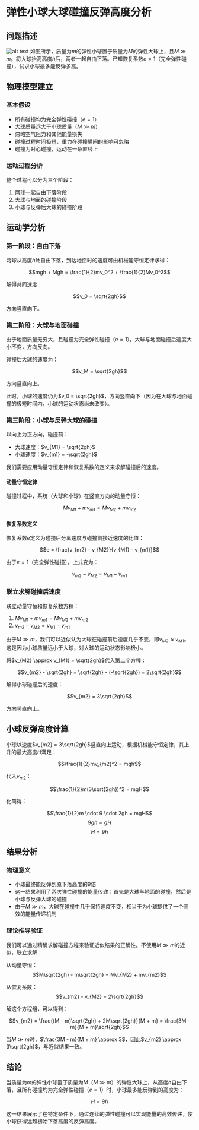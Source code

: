 # 弹性小球大球碰撞反弹高度分析

## 问题描述
![alt text](题目pic/弹性小球大球碰撞反弹高度分析.png)
如图所示，质量为$m$的弹性小球置于质量为$M$的弹性大球上，且$M \gg m$。将大球抬高高度$h$后，两者一起自由下落。已知恢复系数$e=1$（完全弹性碰撞），试求小球最多能反弹多高。

## 物理模型建立

### 基本假设

- 所有碰撞均为完全弹性碰撞（$e=1$）
- 大球质量远大于小球质量（$M \gg m$）
- 忽略空气阻力和其他能量损失
- 碰撞过程时间极短，重力在碰撞瞬间的影响可忽略
- 碰撞为对心碰撞，运动在一条直线上

### 运动过程分析

整个过程可以分为三个阶段：
1. 两球一起自由下落阶段
2. 大球与地面的碰撞阶段
3. 小球与反弹后大球的碰撞阶段

## 运动学分析

### 第一阶段：自由下落

两球从高度$h$处自由下落，到达地面时的速度可由机械能守恒定律求得：

$$mgh + Mgh = \frac{1}{2}mv_0^2 + \frac{1}{2}Mv_0^2$$

解得共同速度：

$$v_0 = \sqrt{2gh}$$

方向竖直向下。

### 第二阶段：大球与地面碰撞

由于地面质量无穷大，且碰撞为完全弹性碰撞（$e=1$），大球与地面碰撞后速度大小不变，方向反向。

碰撞后大球的速度为：

$$v_M = \sqrt{2gh}$$

方向竖直向上。

此时，小球的速度仍为$v_0 = \sqrt{2gh}$，方向竖直向下（因为在大球与地面碰撞的极短时间内，小球的运动状态尚未改变）。

### 第三阶段：小球与反弹大球的碰撞

以向上为正方向，碰撞前：
- 大球速度：$v_{M1} = \sqrt{2gh}$
- 小球速度：$v_{m1} = -\sqrt{2gh}$

我们需要应用动量守恒定律和恢复系数的定义来求解碰撞后的速度。

#### 动量守恒定律

碰撞过程中，系统（大球和小球）在竖直方向的动量守恒：

$$Mv_{M1} + mv_{m1} = Mv_{M2} + mv_{m2}$$

#### 恢复系数定义

恢复系数$e$定义为碰撞后分离速度与碰撞前接近速度的比值：

$$e = \frac{v_{m2} - v_{M2}}{v_{M1} - v_{m1}}$$

由于$e=1$（完全弹性碰撞），上式变为：

$$v_{m2} - v_{M2} = v_{M1} - v_{m1}$$

### 联立求解碰撞后速度

联立动量守恒和恢复系数方程：

1. $Mv_{M1} + mv_{m1} = Mv_{M2} + mv_{m2}$
2. $v_{m2} - v_{M2} = v_{M1} - v_{m1}$

由于$M \gg m$，我们可以近似认为大球在碰撞前后速度几乎不变，即$v_{M2} \approx v_{M1}$。这是因为小球质量远小于大球，对大球的运动状态影响极小。

将$v_{M2} \approx v_{M1} = \sqrt{2gh}$代入第二个方程：

$$v_{m2} - \sqrt{2gh} = \sqrt{2gh} - (-\sqrt{2gh}) = 2\sqrt{2gh}$$

解得小球碰撞后的速度：

$$v_{m2} = 3\sqrt{2gh}$$

方向竖直向上。

## 小球反弹高度计算

小球以速度$v_{m2} = 3\sqrt{2gh}$竖直向上运动，根据机械能守恒定律，其上升的最大高度$H$满足：

$$\frac{1}{2}mv_{m2}^2 = mgh$$

代入$v_{m2}$：

$$\frac{1}{2}m(3\sqrt{2gh})^2 = mgH$$

化简得：

$$\frac{1}{2}m \cdot 9 \cdot 2gh = mgH$$
$$9gh = gH$$
$$H = 9h$$

## 结果分析

### 物理意义

- 小球最终能反弹到原下落高度的9倍
- 这一结果利用了两次弹性碰撞的能量传递：首先是大球与地面的碰撞，然后是小球与反弹大球的碰撞
- 由于$M \gg m$，大球在碰撞中几乎保持速度不变，相当于为小球提供了一个高效的能量传递机制

### 理论推导验证

我们可以通过精确求解碰撞方程来验证近似结果的正确性。不使用$M \gg m$的近似，联立求解：

从动量守恒：
$$M\sqrt{2gh} - m\sqrt{2gh} = Mv_{M2} + mv_{m2}$$

从恢复系数：
$$v_{m2} - v_{M2} = 2\sqrt{2gh}$$

解这个方程组，可以得到：

$$v_{m2} = \frac{(M - m)\sqrt{2gh} + 2M\sqrt{2gh}}{M + m} = \frac{3M - m}{M + m}\sqrt{2gh}$$

当$M \gg m$时，$\frac{3M - m}{M + m} \approx 3$，因此$v_{m2} \approx 3\sqrt{2gh}$，与近似结果一致。

## 结论

当质量为$m$的弹性小球置于质量为$M$（$M \gg m$）的弹性大球上，从高度$h$自由下落，且所有碰撞均为完全弹性碰撞（$e=1$）时，小球最多能反弹到的高度为：

$$H = 9h$$

这一结果展示了在特定条件下，通过连续的弹性碰撞可以实现能量的高效传递，使小球获得远超初始下落高度的反弹高度。